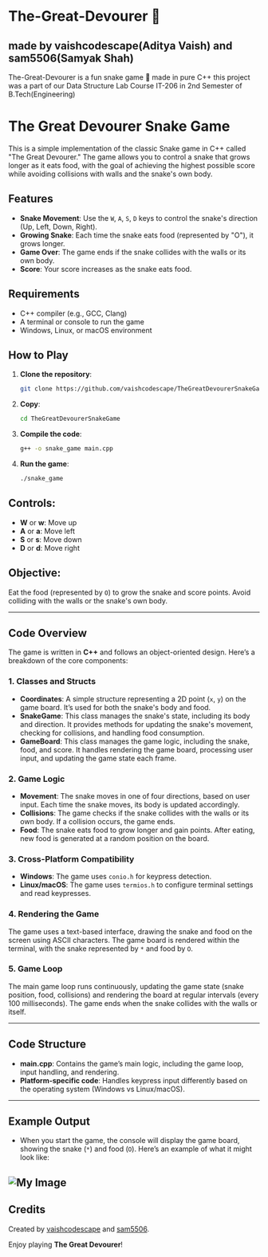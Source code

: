 # The-Great-Devourer 🐍
## made by vaishcodescape(Aditya Vaish) and sam5506(Samyak Shah)

The-Great-Devourer is a fun snake game 🐍 made in pure C++
this project was a part of our Data Structure Lab Course IT-206 in 2nd Semester of B.Tech(Engineering) 
# The Great Devourer Snake Game

This is a simple implementation of the classic Snake game in C++ called "The Great Devourer." The game allows you to control a snake that grows longer as it eats food, with the goal of achieving the highest possible score while avoiding collisions with walls and the snake's own body.

## Features

- **Snake Movement**: Use the `W`, `A`, `S`, `D` keys to control the snake's direction (Up, Left, Down, Right).
- **Growing Snake**: Each time the snake eats food (represented by "O"), it grows longer.
- **Game Over**: The game ends if the snake collides with the walls or its own body.
- **Score**: Your score increases as the snake eats food.

## Requirements

- C++ compiler (e.g., GCC, Clang)
- A terminal or console to run the game
- Windows, Linux, or macOS environment 

## How to Play

1. **Clone the repository**:
   ```bash
   git clone https://github.com/vaishcodescape/TheGreatDevourerSnakeGame.git
   
2. **Copy**:
   ```bash
   cd TheGreatDevourerSnakeGame
   
3. **Compile the code**:
   ```bash
   g++ -o snake_game main.cpp

4. **Run the game**:
   ```bash
   ./snake_game
## Controls:
- **W** or **w**: Move up
- **A** or **a**: Move left
- **S** or **s**: Move down
- **D** or **d**: Move right

## Objective:
Eat the food (represented by `O`) to grow the snake and score points. Avoid colliding with the walls or the snake's own body.

---

## Code Overview
The game is written in **C++** and follows an object-oriented design. Here’s a breakdown of the core components:

### 1. Classes and Structs
- **Coordinates**: A simple structure representing a 2D point (`x`, `y`) on the game board. It’s used for both the snake's body and food.
- **SnakeGame**: This class manages the snake's state, including its body and direction. It provides methods for updating the snake's movement, checking for collisions, and handling food consumption.
- **GameBoard**: This class manages the game logic, including the snake, food, and score. It handles rendering the game board, processing user input, and updating the game state each frame.

### 2. Game Logic
- **Movement**: The snake moves in one of four directions, based on user input. Each time the snake moves, its body is updated accordingly.
- **Collisions**: The game checks if the snake collides with the walls or its own body. If a collision occurs, the game ends.
- **Food**: The snake eats food to grow longer and gain points. After eating, new food is generated at a random position on the board.

### 3. Cross-Platform Compatibility
- **Windows**: The game uses `conio.h` for keypress detection.
- **Linux/macOS**: The game uses `termios.h` to configure terminal settings and read keypresses.

### 4. Rendering the Game
The game uses a text-based interface, drawing the snake and food on the screen using ASCII characters. The game board is rendered within the terminal, with the snake represented by `*` and food by `O`.

### 5. Game Loop
The main game loop runs continuously, updating the game state (snake position, food, collisions) and rendering the board at regular intervals (every 100 milliseconds). The game ends when the snake collides with the walls or itself.

---

## Code Structure
- **main.cpp**: Contains the game’s main logic, including the game loop, input handling, and rendering.
- **Platform-specific code**: Handles keypress input differently based on the operating system (Windows vs Linux/macOS).
---
## Example Output
- When you start the game, the console will display the game board, showing the snake (`*`) and food (`O`). Here’s an example of what it might look like:
  
![My Image](https://github.com/vaishcodescape/The-Great-Devourer/blob/main/images/Screenshot%202025-02-02%20at%2010.11.27%E2%80%AFPM.png)
---
## Credits
Created by [vaishcodescape](https://github.com/vaishcodescape) and [sam5506](https://github.com/sam5506).

Enjoy playing **The Great Devourer**!
